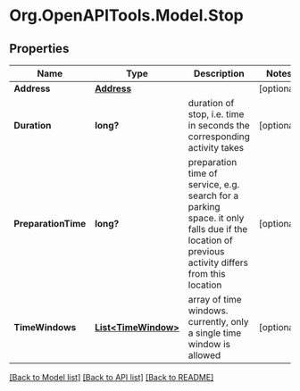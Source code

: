 # Org.OpenAPITools.Model.Stop
## Properties

Name | Type | Description | Notes
------------ | ------------- | ------------- | -------------
**Address** | [**Address**](Address.md) |  | [optional] 
**Duration** | **long?** | duration of stop, i.e. time in seconds the corresponding activity takes | [optional] 
**PreparationTime** | **long?** | preparation time of service, e.g. search for a parking space. it only falls due if the location of previous activity differs from this location | [optional] 
**TimeWindows** | [**List&lt;TimeWindow&gt;**](TimeWindow.md) | array of time windows. currently, only a single time window is allowed | [optional] 

[[Back to Model list]](../README.md#documentation-for-models) [[Back to API list]](../README.md#documentation-for-api-endpoints) [[Back to README]](../README.md)

